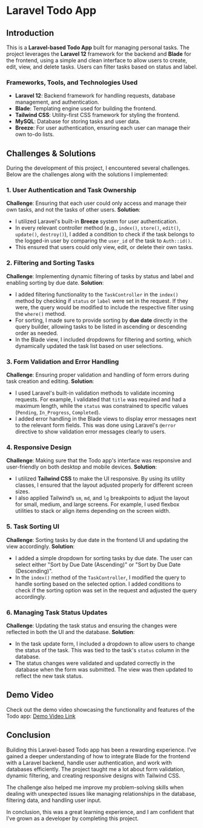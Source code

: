 # Laravel Todo App

## Introduction

This is a **Laravel-based Todo App** built for managing personal tasks. The project leverages the **Laravel 12** framework for the backend and **Blade** for the frontend, using a simple and clean interface to allow users to create, edit, view, and delete tasks. Users can filter tasks based on status and label.

### Frameworks, Tools, and Technologies Used
- **Laravel 12**: Backend framework for handling requests, database management, and authentication.
- **Blade**: Templating engine used for building the frontend.
- **Tailwind CSS**: Utility-first CSS framework for styling the frontend.
- **MySQL**: Database for storing tasks and user data.
- **Breeze**: For user authentication, ensuring each user can manage their own to-do lists.

## Challenges & Solutions

During the development of this project, I encountered several challenges. Below are the challenges along with the solutions I implemented:

### 1. **User Authentication and Task Ownership**
   **Challenge**: Ensuring that each user could only access and manage their own tasks, and not the tasks of other users.
   **Solution**: 
   - I utilized Laravel's built-in **Breeze** system for user authentication. 
   - In every relevant controller method (e.g., `index()`, `store()`, `edit()`, `update()`, `destroy()`), I added a condition to check if the task belongs to the logged-in user by comparing the `user_id` of the task to `Auth::id()`.
   - This ensured that users could only view, edit, or delete their own tasks.

### 2. **Filtering and Sorting Tasks**
   **Challenge**: Implementing dynamic filtering of tasks by status and label and enabling sorting by due date.
   **Solution**: 
   - I added filtering functionality to the `TaskController` in the `index()` method by checking if `status` or `label` were set in the request. If they were, the query would be modified to include the respective filter using the `where()` method.
   - For sorting, I made sure to provide sorting by **due date** directly in the query builder, allowing tasks to be listed in ascending or descending order as needed.
   - In the Blade view, I included dropdowns for filtering and sorting, which dynamically updated the task list based on user selections.

### 3. **Form Validation and Error Handling**
   **Challenge**: Ensuring proper validation and handling of form errors during task creation and editing.
   **Solution**:
   - I used Laravel's built-in validation methods to validate incoming requests. For example, I validated that `title` was required and had a maximum length, while the `status` was constrained to specific values (`Pending`, `In_Progress`, `Completed`).
   - I added error handling in the Blade views to display error messages next to the relevant form fields. This was done using Laravel's `@error` directive to show validation error messages clearly to users.

### 4. **Responsive Design**
   **Challenge**: Making sure that the Todo app's interface was responsive and user-friendly on both desktop and mobile devices.
   **Solution**:
   - I utilized **Tailwind CSS** to make the UI responsive. By using its utility classes, I ensured that the layout adjusted properly for different screen sizes.
   - I also applied Tailwind’s `sm`, `md`, and `lg` breakpoints to adjust the layout for small, medium, and large screens. For example, I used flexbox utilities to stack or align items depending on the screen width.

### 5. **Task Sorting UI**
   **Challenge**: Sorting tasks by due date in the frontend UI and updating the view accordingly.
   **Solution**:
   - I added a simple dropdown for sorting tasks by due date. The user can select either "Sort by Due Date (Ascending)" or "Sort by Due Date (Descending)".
   - In the `index()` method of the `TaskController`, I modified the query to handle sorting based on the selected option. I added conditions to check if the sorting option was set in the request and adjusted the query accordingly.

### 6. **Managing Task Status Updates**
   **Challenge**: Updating the task status and ensuring the changes were reflected in both the UI and the database.
   **Solution**:
   - In the task update form, I included a dropdown to allow users to change the status of the task. This was tied to the task's `status` column in the database.
   - The status changes were validated and updated correctly in the database when the form was submitted. The view was then updated to reflect the new task status.

## Demo Video

Check out the demo video showcasing the functionality and features of the Todo app:
[Demo Video Link](https://youtu.be/tiPq4G7oiwM)

## Conclusion

Building this Laravel-based Todo app has been a rewarding experience. I’ve gained a deeper understanding of how to integrate Blade for the frontend with a Laravel backend, handle user authentication, and work with databases efficiently. The project taught me a lot about form validation, dynamic filtering, and creating responsive designs with Tailwind CSS.

The challenge also helped me improve my problem-solving skills when dealing with unexpected issues like managing relationships in the database, filtering data, and handling user input.

In conclusion, this was a great learning experience, and I am confident that I’ve grown as a developer by completing this project.
